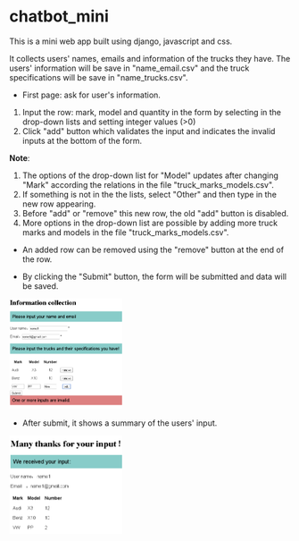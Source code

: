 # chatbot_mini
This is a mini web app built using django, javascript and css. 

It collects users' names, emails and information of the trucks they have. The users' information will be save in "name_email.csv" and the truck specifications will be save in "name_trucks.csv".

* First page: ask for user's information. 
1. Input the row: mark, model and quantity in the form by selecting in the drop-down lists and setting integer values (>0)
2. Click "add" button which validates the input and indicates the invalid inputs at the bottom of the form.

**Note**: 
1. The options of the drop-down list for "Model" updates after changing "Mark" according the relations in the file "truck_marks_models.csv". 
2. If something is not in the the lists, select "Other" and then type in the new row appearing. 
3. Before "add" or "remove" this new row, the old "add" button is disabled.
4. More options in the drop-down list are possible by adding more truck marks and models in the file "truck_marks_models.csv".

* An added row can be removed using the "remove" button at the end of the row. 

* By clicking the "Submit" button, the form will be submitted and data will be saved.
<img src="https://github.com/jh-xu/chatbot_mini/blob/master/chatbot_mini/input_info.png" width=40% />

* After submit, it shows a summary of the users' input.
<img src="https://github.com/jh-xu/chatbot_mini/blob/master/chatbot_mini/submit.png" width=40% />
